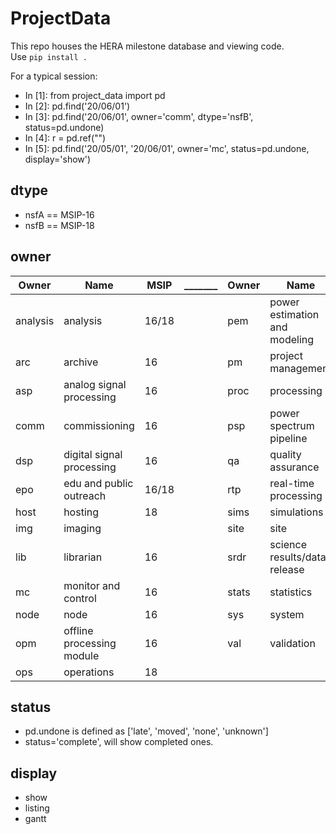 # ProjectData

This repo houses the HERA milestone database and viewing code.  
Use `pip install .`

For a typical session:

- In [1]: from project_data import pd
- In [2]: pd.find('20/06/01')
- In [3]: pd.find('20/06/01', owner='comm', dtype='nsfB', status=pd.undone)
- In [4]: r = pd.ref("<Description from plot>")
- In [5]: pd.find('20/05/01', '20/06/01', owner='mc', status=pd.undone, display='show')

## dtype
* nsfA == MSIP-16
* nsfB == MSIP-18

## owner
Owner     |        Name              | MSIP |_______| Owner | Name                         | MSIP
----------|--------------------------|------|-------|-------|------------------------------|----------
analysis  | analysis                 | 16/18|       | pem   | power estimation and modeling| 16/18
arc       | archive                  | 16   |       | pm    | project management           | 16/18
asp       | analog signal processing | 16   |       | proc  | processing                   | 18
comm      | commissioning            | 16   |       | psp   | power spectrum pipeline      | 16/18
dsp       | digital signal processing| 16   |       | qa    | quality assurance            |
epo       | edu and public outreach  | 16/18|       | rtp   | real-time processing         | 16
host      | hosting                  | 18   |       | sims  | simulations                  |
img       | imaging                  |      |       | site  | site                         |
lib       | librarian                | 16   |       | srdr  | science results/data release |
mc        | monitor and control      | 16   |       | stats | statistics                   |
node      | node                     | 16   |       | sys   | system                       | 18
opm       | offline processing module| 16   |       | val   | validation                   |
ops       | operations               | 18   |       |       |                              |

## status
* pd.undone is defined as ['late', 'moved', 'none', 'unknown']
* status='complete', will show completed ones.

## display
* show
* listing
* gantt
